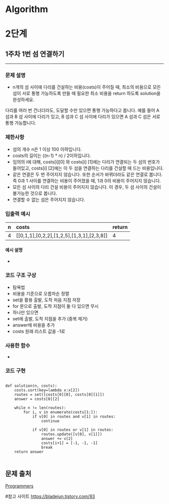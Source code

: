 # Algorithm
# 2단계
## 1주차 1번 섬 연결하기 
***
  

### 문제 설명 
- n개의 섬 사이에 다리를 건설하는 비용(costs)이 주어질 때, 최소의 비용으로 모든 섬이 서로 통행 가능하도록 만들 때 필요한 최소 비용을 return 하도록 solution을 완성하세요.

다리를 여러 번 건너더라도, 도달할 수만 있으면 통행 가능하다고 봅니다. 예를 들어 A 섬과 B 섬 사이에 다리가 있고, B 섬과 C 섬 사이에 다리가 있으면 A 섬과 C 섬은 서로 통행 가능합니다.
### 제한사항
- 섬의 개수 n은 1 이상 100 이하입니다.
- costs의 길이는 ((n-1) * n) / 2이하입니다.
- 임의의 i에 대해, costs[i][0] 와 costs[i] [1]에는 다리가 연결되는 두 섬의 번호가 들어있고, costs[i] [2]에는 이 두 섬을 연결하는 다리를 건설할 때 드는 비용입니다.
- 같은 연결은 두 번 주어지지 않습니다. 또한 순서가 바뀌더라도 같은 연결로 봅니다. 즉 0과 1 사이를 연결하는 비용이 주어졌을 때, 1과 0의 비용이 주어지지 않습니다.
- 모든 섬 사이의 다리 건설 비용이 주어지지 않습니다. 이 경우, 두 섬 사이의 건설이 불가능한 것으로 봅니다.
- 연결할 수 없는 섬은 주어지지 않습니다.

### 입출력 예시 
 | n    |costs                                     |return|
 | :----|:-----------------------------------------|:-----|
 | 4    |[[0,1,1],[0,2,2],[1,2,5],[1,3,1],[2,3,8]] |4     |


#### 예시 설명  
- 

### 코드 구조 구상
- 탐욕법
- 비용을 기준으로 오름차순 정렬
- set을 활용 출발, 도착 처음 지점 저장
- for 문으로 출발, 도착 지점이 둘 다 있으면 무시
- 하나만 있으면 
- set에 출발, 도착 지점을 추가 (중복 제거)
- answer에 비용을 추가
- costs 원래 리스트 값을 -1로
### 사용한 함수 
- 

### 코드 구현


<pre>
<code>
def solution(n, costs):
    costs.sort(key=lambda x:x[2])
    routes = set([costs[0][0], costs[0][1]])
    answer = costs[0][2]
    
    while n != len(routes):
        for i, v in enumerate(costs[1:]):
            if v[0] in routes and v[1] in routes:
                continue
                
            if v[0] in routes or v[1] in routes:
                routes.update([v[0], v[1]])
                answer += v[2]
                costs[i+1] = [-1, -1, -1]
                break
    return answer
</code>
</pre>


## 문제 출처 
[Programmers](https://programmers.co.kr/learn/courses/30/lessons/42861?language=python3)


#참고 사이트 
https://bladejun.tistory.com/93
